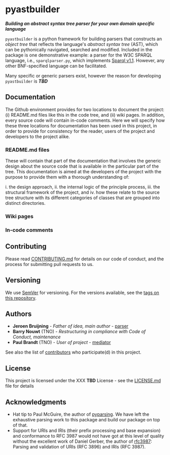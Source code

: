 # pyastbuilder

***Building an abstract syntax tree parser for your own domain specific language***

`pyastbuilder` is a python framework for building parsers that constructs an *object tree* that reflects the language's *abstract syntax tree* (AST), which can be pythonically navigated, searched and modified. Included in the package is one demonstrative example: a parser for the W3C SPARQL language, i.e., `sparqlparser.py`, which implements [Sparql v1.1](https://www.w3.org/TR/2013/REC-sparql11-query-20130321/). However, any other BNF-specified language can be facilitated.

Many specific or generic parsers exist, however the reason for developing `pyastbuilder` is ***TBD***


## Documentation
The Github environment provides for two locations to document the project: (i) README.md files like this in the code tree, and (ii) wiki pages. In addition, every source code will contain in-code comments. Here we will specify how these three locations for documentation has been used in this project, in order to provide for consistency for the reader, users of the project and developers to the project alike.

### README.md files
These will contain that part of the documentation that involves the generic design about the source code that is available in the particular part of the tree. This documentation is aimed at the developers of the project with the purpose to provide them with a thorough understanding of:

i. the design approach, 
ii. the internal logic of the principle process, 
iii. the structural framework of the project, and
iv. how these relate to the source tree structure with its different categories of classes that are grouped into distinct directories.

### Wiki pages

### In-code comments

## Contributing

Please read [CONTRIBUTING.md](docs/Contributing.md) for details on our code of conduct, and the process for submitting pull requests to us.

## Versioning

We use [SemVer](http://semver.org/) for versioning. For the versions available, see the [tags on this repository](https://github.com/TNO/pyastbuilder/tags). 

## Authors

* **Jeroen Bruijning** - *Father of idea, main author* - [parser](https://github.com/Jeroen537/parser)
* **Barry Nouwt** (TNO) - *Restructuring in compliance with Code of Conduct, maintenance*
* **Paul Brandt** (TNO) - *User of project* - [mediator](https://github.com/plbt5/Mediator)


See also the list of [contributors](https://github.com/TNO/pyastbuilder/contributors) who participate(d) in this project.

## License

This project is licensed under the XXX **TBD** License - see the [LICENSE.md](docs/LICENSE.md) file for details

## Acknowledgments

* Hat tip to Paul McGuire, the author of [pyparsing](http://pyparsing.wikispaces.com/). We have left the exhaustive parsing work to this package and build our package on top of that.
* Support for URIs and IRIs (their prefix processing and base expansion) and conformance to RFC 3987 would not have got at this level of quality without the excellent work of Daniel Gerber, the author of [rfc3987](https://github.com/dgerber/rfc3987): Parsing and validation of URIs (RFC 3896) and IRIs (RFC 3987).

